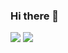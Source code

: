 ### Hi there 👋

![](https://github.com/soinkleined/github-stats/blob/master/generated/overview.svg)
![](https://github.com/soinkleined/github-stats/blob/master/generated/languages.svg)


<!--
**soinkleined/soinkleined** is a ✨ _special_ ✨ repository because its `README.md` (this file) appears on your GitHub profile.

Here are some ideas to get you started:

- 🔭 I’m currently working on ...
- 🌱 I’m currently learning ...
- 👯 I’m looking to collaborate on ...
- 🤔 I’m looking for help with ...
- 💬 Ask me about ...
- 📫 How to reach me: ...
- 😄 Pronouns: ...
- ⚡ Fun fact: ...
-->
